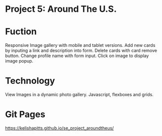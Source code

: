 # Project 5: Around The U.S.

# Fuction
Responsive Image gallery with mobile and tablet versions.
Add new cards by inputing a link and description into form.
Delete cards with card remove button.
Change profile name with form input.
Click on image to display image popup.  


# Technology 
View Images in a dynamic photo gallery.
Javascript, flexboxes and grids.  

# Git Pages
https://kelishapitts.github.io/se_project_aroundtheus/
